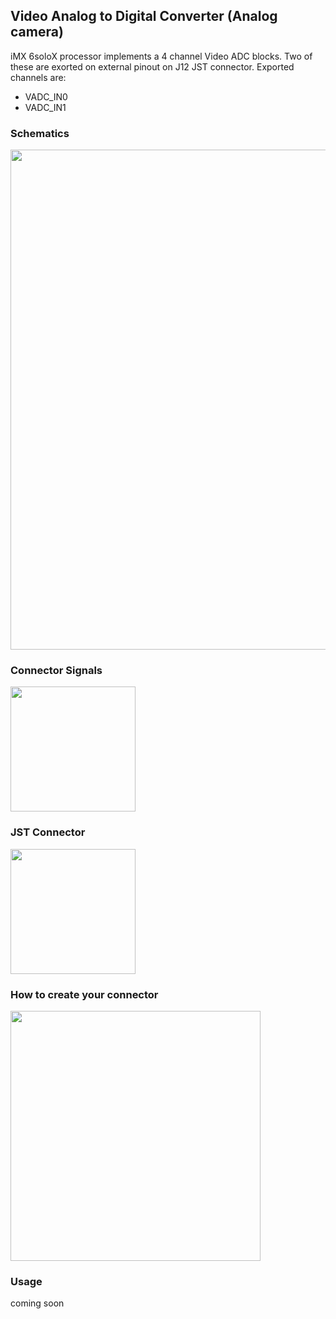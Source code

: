 ## Video Analog to Digital Converter (Analog camera)
iMX 6soloX processor implements a 4 channel Video ADC blocks. Two of these are exorted on external pinout on J12 JST connector.
Exported channels are:
* VADC_IN0
* VADC_IN1

### Schematics

<img style="width:800px;" src="../img/gionji/DOCS_vadc_sch.PNG">


### Connector Signals

<img style="width:200px;" src="../img/gionji/DOCS_vadc_piamont2.PNG">


### JST Connector

<img style="width:200px;" src="../img/gionji/DOCS_vadc_piamont.PNG">


### How to create your connector

<img style="width:400px;" src="../img/gionji/DOCS_vadc_rca.PNG">


### Usage
coming soon
